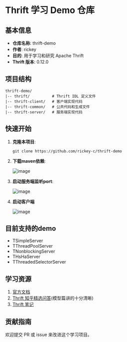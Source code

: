 # Thrift 学习 Demo 仓库

## 基本信息

- **仓库名称**: thrift-demo
- **作者**: rickey
- **目的**: 用于学习和研究 Apache Thrift
- **Thrift 版本**: 0.12.0

## 项目结构

```
thrift-demo/
|-- thrift/          # Thrift IDL 定义文件
|-- thrift-client/   # 客户端实现代码
|-- thrift-common/   # 公共代码和生成文件
|-- thrift-server/   # 服务端实现代码
```

## 快速开始

1. **克隆本项目**:
   ```
   git clone https://github.com/rickey-c/thrift-demo
   ```

2. **下载maven依赖**:
   
   ![image](https://github.com/user-attachments/assets/7db284a6-d0b3-42d7-8ec4-c3fff05939f3)


4. **启动服务端监听port**:

   ![image](https://github.com/user-attachments/assets/93627d04-f6b8-49d2-8013-177c5ab31999)

5. **启动客户端**

   ![image](https://github.com/user-attachments/assets/b7cece7a-8bae-4aee-acd0-00037eb8cc36)


## 目前支持的demo
- TSimpleServer
- TThreadPoolServer
- TNonblockingServer
- THsHaServer
- TThreadedSelectorServer

## 学习资源

1. [官方文档](https://thrift.apache.org/docs/)
2. [Thrift 知乎精选问答](https://zhuanlan.zhihu.com/p/45194187)(模型篇讲的十分清晰)
3. [Thrift 笔记](https://www.notion.so/Thrift-1d0205d58c7380e5a8b2f670e069b608?pvs=4)

## 贡献指南

欢迎提交 PR 或 issue 来改进这个学习项目。
